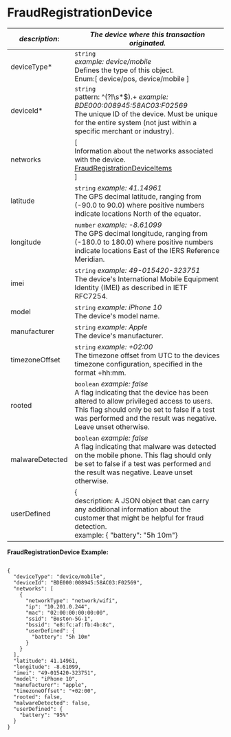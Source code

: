 
# FraudRegistrationDevice

| *description*: | *The device where this transaction originated.*|
|----|----|
| deviceType* |    ``` string ```  <br/>  *example: device/mobile* <br/> Defines the type of this object. <br/>Enum:[ device/pos, device/mobile ]|
| deviceId* |    ``` string ```  <br/>  pattern: ^(?!\s*$).+ *example: BDE000:008945:58AC03:F02569* <br/> The unique ID of the device. Must be unique for the entire system (not just within a specific merchant or industry).|
| networks | [<br/> Information about the networks associated with the device. <br/> [FraudRegistrationDeviceItems](?path=docs/schemas-md/FraudRegistrationDeviceItems.md) <br/> ]|
| latitude |    ``` string ```  *example: 41.14961* <br/> The GPS decimal latitude, ranging from (-90.0 to 90.0) where positive numbers indicate locations North of the equator.|
| longitude |    ``` number ```  *example: -8.61099* <br/> The GPS decimal longitude, ranging from (-180.0 to 180.0) where positive numbers indicate locations East of the IERS Reference Meridian.|
| imei |    ``` string ```  *example: 49-015420-323751* <br/> The device's International Mobile Equipment Identity (IMEI) as described in IETF RFC7254.|
| model |    ``` string ```  *example: iPhone 10* <br/> The device's model name.|
| manufacturer |    ``` string ```  *example: Apple* <br/> The device's manufacturer.|
| timezoneOffset |    ``` string ```  *example: +02:00* <br/> The timezone offset from UTC to the devices timezone configuration, specified in the format +hh:mm.|
| rooted |    ``` boolean ```  *example: false* <br/> A flag indicating that the device has been altered to allow privileged access to users. This flag should only be set to false if a test was performed and the result was negative. Leave unset otherwise.|
| malwareDetected |    ``` boolean ```  *example: false* <br/> A flag indicating that malware was detected on the mobile phone. This flag should only be set to false if a test was performed and the result was negative. Leave unset otherwise.|
| userDefined |   {<br/> description: A JSON object that can carry any additional information about the customer that might be helpful for fraud detection. <br/> example:  { "battery": "5h 10m"}|


**FraudRegistrationDevice Example:**

```{r}

{
  "deviceType": "device/mobile",
  "deviceId": "BDE000:008945:58AC03:F02569",
  "networks": [
    {
      "networkType": "network/wifi",
      "ip": "10.201.0.244",
      "mac": "02:00:00:00:00:00",
      "ssid": "Boston-5G-1",
      "bssid": "e8:fc:af:fb:4b:8c",
      "userDefined": {
        "battery": "5h 10m"
      }
    }
  ],
  "latitude": 41.14961,
  "longitude": -8.61099,
  "imei": "49-015420-323751",
  "model": "iPhone 10",
  "manufacturer": "apple",
  "timezoneOffset": "+02:00",
  "rooted": false,
  "malwareDetected": false,
  "userDefined": {
    "battery": "95%"
  }
}
```  
  





